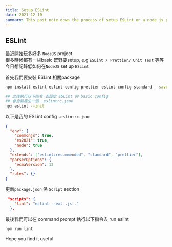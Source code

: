 ```yaml
---
title: Setup ESLint
date: 2021-12-10
summary: This post note down the process of setup ESLint on a node js project
---
```

## ESLint

最近開始玩多好多 `NodeJS` project  
很多時候都有一些basic 既野要setup, e.g `ESLint / Prettier/ Unit Test` 等等  
今日想記錄低如何在`NodeJS` set up `ESLint`

首先我們要安裝 ESLint 相關package
```bash
npm install eslint eslint-config-prettier eslint-config-standard --save-dev

## 之後執行以下指令 去設定 ESLint 的 basic config
## 會自動產生一個 .eslintrc.json
npx eslint --init
```

以下是我的 ESLint config `.eslintrc.json`
```json
{
  "env": {
    "commonjs": true,
    "es2021": true,
    "node": true
  },
  "extends": ["eslint:recommended", "standard", "prettier"],
  "parserOptions": {
    "ecmaVersion": 12
  },
  "rules": {}
}
```

更新`package.json` 係 `Script` section
```json
 "scripts": {
    "lint": "eslint --ext .js ."
  },
```

最後我們可以在 command prompt 執行以下指令去 run eslint
```bash
npm run lint
```
Hope you find it useful
